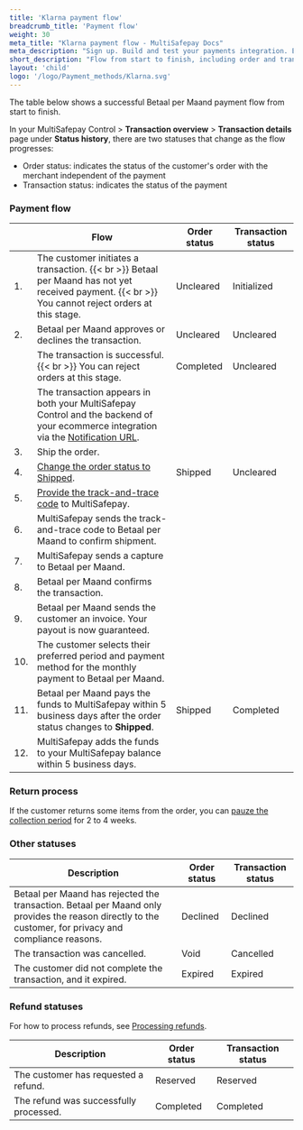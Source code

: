 ```yaml
---
title: 'Klarna payment flow'
breadcrumb_title: 'Payment flow'
weight: 30
meta_title: "Klarna payment flow - MultiSafepay Docs"
meta_description: "Sign up. Build and test your payments integration. Explore our products and services. Use our API Reference, SDKs, and wrappers. Get support."
short_description: "Flow from start to finish, including order and transaction status changes"
layout: 'child'
logo: '/logo/Payment_methods/Klarna.svg'
---
```


The table below shows a successful Betaal per Maand payment flow from start to finish.  

In your MultiSafepay Control > **Transaction overview** > **Transaction details** page under **Status history**, there are two statuses that change as the flow progresses: 

- Order status: indicates the status of the customer's order with the merchant independent of the payment
- Transaction status: indicates the status of the payment

### Payment flow

|                       | Flow      | Order status | Transaction status |
|--------------------------------|-----------|---|-----------------------------------------------------------------------------------------|
|  1. | The customer initiates a transaction. {{< br >}} Betaal per Maand has not yet received payment. {{< br >}} You cannot reject orders at this stage. | Uncleared   | Initialized  |
|  2. | Betaal per Maand approves or declines the transaction. | Uncleared   | Uncleared  |
| | The transaction is successful. {{< br >}} You can reject orders at this stage. | Completed  | Uncleared  |
|  | The transaction appears in both your MultiSafepay Control and the backend of your ecommerce integration via the [Notification URL](/faq/api/notification-url/). | | |
| 3. | Ship the order. | | |
| 4. | [Change the order status to Shipped](/payment-methods/billing-suite/betaalpermaand/faq/changing-order-status-to-shipped/).  | Shipped | Uncleared | 
| 5. | [Provide the track-and-trace code](/payment-methods/billing-suite/betaalpermaand/faq/providing-track-and-trace/) to MultiSafepay. | | |
| 6. | MultiSafepay sends the track-and-trace code to Betaal per Maand to confirm shipment. | | |
| 7. | MultiSafepay sends a capture to Betaal per Maand. |  |  |
| 8. | Betaal per Maand confirms the transaction. | | |
| 9. | Betaal per Maand sends the customer an invoice. Your payout is now guaranteed.  | | |
| 10. | The customer selects their preferred period and payment method for the monthly payment to Betaal per Maand. | | |
| 11. | Betaal per Maand pays the funds to MultiSafepay within 5 business days after the order status changes to **Shipped**. | Shipped    | Completed  |
| 12. | MultiSafepay adds the funds to your MultiSafepay balance within 5 business days.| | |

### Return process 
If the customer returns some items from the order, you can [pauze the collection period](/payment-methods/billing-suite/betaalpermaand/faq/pauzing-collection-period/) for 2 to 4 weeks.

### Other statuses

| Description | Order status | Transaction status |
|---|---|---|
| Betaal per Maand has rejected the transaction. Betaal per Maand only provides the reason directly to the customer, for privacy and compliance reasons. | Declined   | Declined   |
| The transaction was cancelled.   | Void   | Cancelled   |
| The customer did not complete the transaction, and it expired. | Expired    | Expired    |

### Refund statuses

For how to process refunds, see [Processing refunds](/payment-methods/billing-suite/betaalpermaand/#processing-refunds).

| Description                      | Order status      | Transaction status |
|--------------------------------|-----------|-----------------------------------------------------------------------------------------|
| The customer has requested a refund. | Reserved    | Reserved   |
| The refund was successfully processed.  | Completed      | Completed   |
